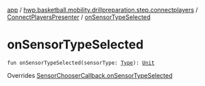 [app](../../index.md) / [hwp.basketball.mobility.drillpreparation.step.connectplayers](../index.md) / [ConnectPlayersPresenter](index.md) / [onSensorTypeSelected](.)

# onSensorTypeSelected

`fun onSensorTypeSelected(sensorType: `[`Type`](../../hwp.basketball.mobility.device.sensor/-base-sensor/-type/index.md)`): `[`Unit`](https://kotlinlang.org/api/latest/jvm/stdlib/kotlin/-unit/index.html)

Overrides [SensorChooserCallback.onSensorTypeSelected](../../hwp.basketball.mobility.sensortilescan/-sensors-dialog/-sensor-chooser-callback/on-sensor-type-selected.md)

